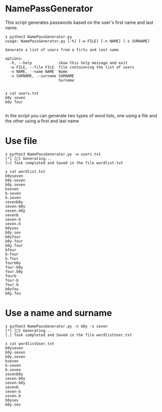 # NamePassGenerator
This script generates passwords based on the user's first name and last name.


```shell
❯ python3 NamePassGenerator.py
usage: NamePassGenerator.py [-h] [-w FILE] [-n NAME] [-s SURNAME]

Generate a list of users from a firts and last name

options:
  -h, --help            show this help message and exit
  -w FILE, --file FILE  file containning the list of users
  -n NAME, --name NAME  Name
  -s SURNAME, --surname SURNAME
                        Surname
                                                             
```

```shell
❯ cat users.txt
b0y seven
b0y four
            
```

In the script you can generate two types of word lists, one using a file and the other using a first and last name

# Use file

```shell
❯ python3 NamePassGenerator.py -w users.txt
[*] [🤔] Generating...
[←] Task completed and Saved in the file wordlist.txt
```

```shell
❯ cat wordlist.txt
b0yseven
b0y-seven
b0y.seven
bseven
b-seven
b.seven
sevenb0y
seven-b0y
seven.b0y
sevenb
seven-b
seven.b
b0ysev
b0y.sev
b0yfour
b0y-four
b0y.four
bfour
b-four
b.four
fourb0y
four-b0y
four.b0y
fourb
four-b
four.b
b0yfou
b0y.fou
```
# Use a name and surname

```shell
❯ python3 NamePassGenerator.py -n b0y -s seven
[*] [🤔] Generating...
[.] Task completed and Saved in the file wordlistUser.txt
```

```shell
❯ cat wordlistUser.txt
b0yseven
b0y-seven
b0y.seven
bseven
b-seven
b.seven
sevenb0y
seven-b0y
seven.b0y
sevenb
seven-b
seven.b
b0ysev
b0y.sev

```
